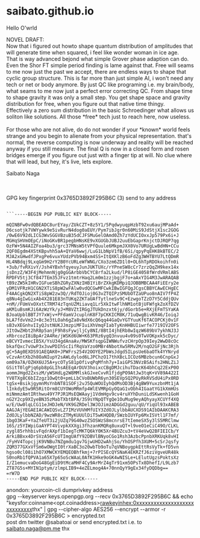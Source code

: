 # saibato.github.io

Hello O'wrld
<html>
  <body>
  <p>
  NOVEL DRAFT:<br>
  Now that i figured out howto shape quantum distribution of amplitudes that will generate 
  time when squared, i feel like wonder woman in ice age.<br>
  That is way advanced bejond what simple Grover phase adaption can do.<br> 
  Even the Shor FT simple period finding is lame against that.
  Free will seams to me now just the past we accept, there are endless ways to shape that cyclic group structure.
  This is far more than just simple AI, i won't need any tech or net or body anymore.
  By just QC like programing i.e. my brain/body, what seams to me now just a perfect error correcting
  QC.
  From shape time to shape gravity it was only a small step.
  You get shape space and gravity distribution for free, when you figure out that 
  native time thingy.<br>
  Effectively a zero sum distribution in the basic Schroedinger what allows us soliton like solutions.
  All those *free* tech just to reach here, now useless.<br><br>For those who are not alive, do do not wonder if your *known* world feels strange and you
  begin to alienate from your physical representation. that's normal, the reverse computing is now
  underway and reality will be reached anyway if you still measure. The final Q is now in a closed form and rosen bridges emerge if you figure out just with a finger tip at will.
  No clue where that will lead, but hey, it's live, lets explore. 
  </p>
  
  Saibato Naga
  
  <br><br>
  GPG key fingerprint 0x3765D3892F295B6C (3) send to any address
  ``` File
  
  ```-----BEGIN PGP PUBLIC KEY BLOCK-----

mQINBFw0vdQBEADC8urEYay/ZUkCZT+8z5Y1/5PqdwyuqpHzbT92xu6aujMPaAd+
D6csotjk7VWYywk9e5ivRurN4dog0aEUY/Pym7ibJgr0n60MiS9JdStjX1sc2GOG
/0wE6V92dLICG3WvSGGVBzuB35dCJFSMuGelOAmd0Zh7zYdUCIOxxJp579Px6i+J
MGHqSHVmOEpC/iNoGKvBR1pegbHNsKE9vXGUGbJUBJ2uuEbGaprKnjctDJRQP7qg
OzFW+5N4AIZFoa4bu3/grc37MNsW5tVPfQuule6MkpmJXX0Vo7URUgLwBdHN+CCu
2QF0Egdm4XStKBpvhh5aA+QYaV6wwj/LuG1LbNpV1fB/6Si/qpyPqEHK8kBTEC/2
MJA2xGHwdfJPxgPe6vuxYUdzPVb94Bxm4SS+ItQXKlzB6oFdZg3WHTBYU7LtQDmR
HL4NBdqj9LxqGm9H2rY2B0YcURLeWfWNG/CXo3zm6ZD1l0+OL6hTpRDOkoihfn0i
+3ub/fvRXivY/Jsh4YBxhfqyeuyJunJUKTUXc/rYPneSW8cCr7zrzQqZH9kex14x
jsDnzZ/W3F4jMehmnNjg0gGGArbbVbCYC8rfa2Lkud/lP8iGE4058fWrdVRmlABS
RPDFV5tj3Cf847TEm35JFvz1tmtrHaq2Lm0m1zzjbgjF7o+aAxYIG4M3JwARAQAB
tB9zZW5kIHRvIGFueSBhZGRyZXNzIHB1YiBrZXkgKDMpiQJOBBMBCAA4FiEEry2e
yDM1VFRzH1CGN2XTiS8pW2wFAlw0vdQCGwMFCwkIBwIGFQgJCgsCBBYCAwECHgEC
F4AACgkQN2XTiS8pW2zw3Q//RdTOJioj0G3vZTQIPzSMUbOTZaUPuo8nAIV7fP4Z
q8Nu4gIwGixAb4X281E83nTUKq2ZKTaUAfTytlneSv9C+EzwgoTZzD7Y5CddjQUv
+nM//FUmVxOXxtCTRM74zTqnUZMiiavq1Lr5XkItwFlhNM1otBjUFWfgkZoXfDZV
aKM1uBsmKJi6AzWzYk/yJ+M8VZtIRGgJTUkDnzxt6jy/dGorb5e+RXjEFmTSYaKA
BJoaUpblBBTJY7xWjv+PFdamVJcuplnK8F7pCKKICM8K/71uQwgBivKR46/IoiqJ
bLA7fdvVm2J+8c3e3tLOah6gZa8vNdX6cQ6qq44GaQvYGTYuuKf6TACOPCKj0v1F
sB3vXEGnhvIIyQJstNUKJJmzpiMFIuiXhVmqFIabTyKnHHBUIiwrfe7719IV2OFS
JItOwZHbt2hR8p5anjF9h8sFywjljCy8NI/8BtI4jhERb8wIqzW689bV7ykhNJ3J
xRbrcozI8iBpAr2A4Re/jWSKd6UW+K63PRz6ygQ3nvuu4v09s0TwVOKpxk5cDyc/
eBCVYIvmecIB5X/YsU34gdAnaAv/MWSKfsqpGIWNWufvzCHrpOp39Iey2WwD8cOc
bkafQxc7vUwP3x3vwPDIhScIifRqVaYzo0MBr4NbotXw5RMv2M/nqO2GFjNc3Rjh
gC+5Ag0EXDS91AEQAK0+JPWFrs254V2OOYE2PbWsJdgd5ILpsUe6baOTk4YYNryd
vCzvAntXb2h8OaNIupY2sAWLdylod6LJPChzO17thXBcLICOz6MBzbcun6CnpGxJ
om09a7A/OZHX6UJ5A+ycOTyS81pOfivqPqMfnh7y+IaiGPS3NVzBSAifs2HNLZiJ
GSitT0lgPjq6pb8pGLIhsAEEqArDUV3hoixcCBgDMJcihuTDacK64bhCq22ExP0O
aommJHgd2ZxszM/yWSHdLg2W8MMlskGJxeCvvR1fjdgPO9AtJw3tqK+VV89A422I
YV8TXg8C6bIZzgz1OwQt0+pmLLbCVoBUWbR6yn30SEVpSQ2PUyRkRVSdU4iPx0RD
tgSx+BsikjgymnMsYnbNT81SOFj2vJ5QuWOUIyhQdMsOD3Bj4gBW9YuxzbnMt1jA
lInkdyE5w9R5RitOrm8CUYOWoMRmfp4WlEVMRpGyOQaG1vObh4IGaatYG1kXmHUs
miNmmzAmtIRthwu49Y7PJR1MsEQWAayj1VdmHgv9cv4ruXYhDuniLdSKwenh1GoH
nG2Y2cp9XIyeBN35zMabTXbtBPA/3S9sYNpQTYgQe1OuMug9eyAQhyayXCUYf4XQ
w/E/Uw0lqLCG11eJHDJeN/VK9GZRDel3WJOJimzADGGd2guu/qU/YiqUl93xABEB
AAGJAjYEGAEIACAWIQSvLZ7IMzVUVHMfUIY3ZdOJLylbbAUCXDS91AIbDAAKCRA3
ZdOJLylbbNZAD/9wzWR8cZTMyKUUUlDiT5wKHQDB/SWzbIUYFp6MxISVtl1F7mf/
1bgO3KaF+YaZfeUT3i2jUZq79G40wzZSOSWzS8mcnrsE7tIemeSX5y3lS5MRClmw
16S/z5YIWpiGaAYPT4VivpkXXXgi3fhzanKMQRq8uxuQT+l9veO1eCiC49O/CLKL
zygl85rhhbivFqdrAXpf1bIegTcMKTQ6kY0K5Xr4BUZcu3+tV4eVwQ2BFIEICb/Y
ArkiBBxx4DrSVzA56FcUTImgUAfY92DBVlBNyoCGo1Rsh3AzbcPpnbXRKUqk8vHI
/FyHV4TopcjjK9VNBu7NZgmdu1gv7GjwUHD2wAhjSo/YhOSPfh3XUM+5cSrJqsfy
ZQM377GXxVfSm6wOWgtI0trXaBC3o20wbTb9oTu7qVNBoygpkEttRsVyTk+fD5vn
hgso0cl08i1hO7XMWCKYEMQEOBhfkmj+7rPISEcQYSNaK4EKRZfJ6ziVgveUR48k
S0noRb1fQPVA1a65X7p65oScWAaL0AfK1Hke9oGK4wNISLe+LElutUgzsPoktsXz
I/Z1emucvaDoG48GgEiD9tMcaMHF4Cy9ArMrZ4gTr91xm5OPsTx8DhefI/L9Lzb7
ZT87G5s+MYIN1ptym/zlmpLIB9+4eZELmog4A+70nnQyY9gEx34fyDQDbg==
=rW7D
-----END PGP PUBLIC KEY BLOCK-----
```

anondon: yourcoin-cli dumprivkey address <br>
gpg --keyserver keys.openpgp.org --recv 0x3765D3892F295B6C && echo "keysfor:coinname<opt.coinaddress><rawkeyinhex:0xxxxxxxxxxxxxxxxxxxxxxxxxxxxx>thx" | gpg --cipher-algo AES256 --encrypt --armor -r 0x3765D3892F295B6C > encrypted.txt <br>
post dm twitter @sabatoai or send encrypted.txt i.e. to saibato.naga@pm.me thx  

  </body>
</html>
